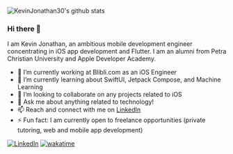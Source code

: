![KevinJonathan30's github stats](https://github-readme-stats.vercel.app/api?username=KevinJonathan30&show_icons=true&theme=transparent)

### Hi there 👋

I am Kevin Jonathan, an ambitious mobile development engineer concentrating in iOS app development and Flutter. I am an alumni from Petra Christian University and Apple Developer Academy.

- 🔭 I’m currently working at Blibli.com as an iOS Engineer
- 🌱 I’m currently learning about SwiftUI, Jetpack Compose, and Machine Learning
- 👯 I’m looking to collaborate on any projects related to iOS
- 💬 Ask me about anything related to technology!
- 📫 Reach and connect with me on [LinkedIn](https://www.linkedin.com/in/kevinjonathan-30/)
- ⚡ Fun fact: I am currently open to freelance opportunities (private tutoring, web and mobile app development)

[![LinkedIn](https://img.shields.io/badge/kevinjonathan-30?style=flat&logo=linkedin&color=blue)](https://www.linkedin.com/in/kevinjonathan-30/)
[![wakatime](https://wakatime.com/badge/user/1db6c852-3171-41e7-a712-13a8d89bce63.svg)](https://wakatime.com/@1db6c852-3171-41e7-a712-13a8d89bce63)
